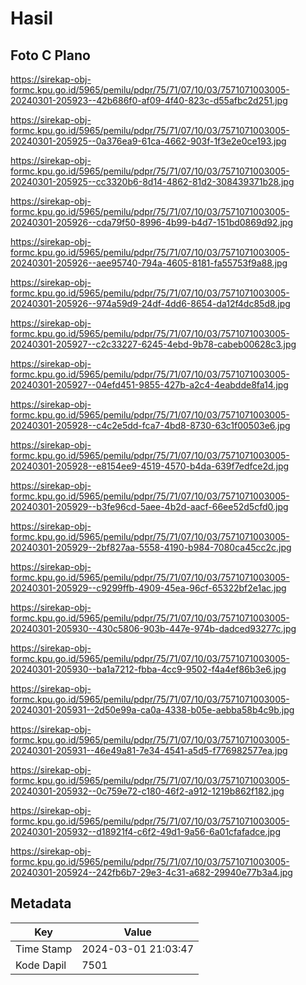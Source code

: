 # Hasil

## Foto C Plano

https://sirekap-obj-formc.kpu.go.id/5965/pemilu/pdpr/75/71/07/10/03/7571071003005-20240301-205923--42b686f0-af09-4f40-823c-d55afbc2d251.jpg

https://sirekap-obj-formc.kpu.go.id/5965/pemilu/pdpr/75/71/07/10/03/7571071003005-20240301-205925--0a376ea9-61ca-4662-903f-1f3e2e0ce193.jpg

https://sirekap-obj-formc.kpu.go.id/5965/pemilu/pdpr/75/71/07/10/03/7571071003005-20240301-205925--cc3320b6-8d14-4862-81d2-308439371b28.jpg

https://sirekap-obj-formc.kpu.go.id/5965/pemilu/pdpr/75/71/07/10/03/7571071003005-20240301-205926--cda79f50-8996-4b99-b4d7-151bd0869d92.jpg

https://sirekap-obj-formc.kpu.go.id/5965/pemilu/pdpr/75/71/07/10/03/7571071003005-20240301-205926--aee95740-794a-4605-8181-fa55753f9a88.jpg

https://sirekap-obj-formc.kpu.go.id/5965/pemilu/pdpr/75/71/07/10/03/7571071003005-20240301-205926--974a59d9-24df-4dd6-8654-da12f4dc85d8.jpg

https://sirekap-obj-formc.kpu.go.id/5965/pemilu/pdpr/75/71/07/10/03/7571071003005-20240301-205927--c2c33227-6245-4ebd-9b78-cabeb00628c3.jpg

https://sirekap-obj-formc.kpu.go.id/5965/pemilu/pdpr/75/71/07/10/03/7571071003005-20240301-205927--04efd451-9855-427b-a2c4-4eabdde8fa14.jpg

https://sirekap-obj-formc.kpu.go.id/5965/pemilu/pdpr/75/71/07/10/03/7571071003005-20240301-205928--c4c2e5dd-fca7-4bd8-8730-63c1f00503e6.jpg

https://sirekap-obj-formc.kpu.go.id/5965/pemilu/pdpr/75/71/07/10/03/7571071003005-20240301-205928--e8154ee9-4519-4570-b4da-639f7edfce2d.jpg

https://sirekap-obj-formc.kpu.go.id/5965/pemilu/pdpr/75/71/07/10/03/7571071003005-20240301-205929--b3fe96cd-5aee-4b2d-aacf-66ee52d5cfd0.jpg

https://sirekap-obj-formc.kpu.go.id/5965/pemilu/pdpr/75/71/07/10/03/7571071003005-20240301-205929--2bf827aa-5558-4190-b984-7080ca45cc2c.jpg

https://sirekap-obj-formc.kpu.go.id/5965/pemilu/pdpr/75/71/07/10/03/7571071003005-20240301-205929--c9299ffb-4909-45ea-96cf-65322bf2e1ac.jpg

https://sirekap-obj-formc.kpu.go.id/5965/pemilu/pdpr/75/71/07/10/03/7571071003005-20240301-205930--430c5806-903b-447e-974b-dadced93277c.jpg

https://sirekap-obj-formc.kpu.go.id/5965/pemilu/pdpr/75/71/07/10/03/7571071003005-20240301-205930--ba1a7212-fbba-4cc9-9502-f4a4ef86b3e6.jpg

https://sirekap-obj-formc.kpu.go.id/5965/pemilu/pdpr/75/71/07/10/03/7571071003005-20240301-205931--2d50e99a-ca0a-4338-b05e-aebba58b4c9b.jpg

https://sirekap-obj-formc.kpu.go.id/5965/pemilu/pdpr/75/71/07/10/03/7571071003005-20240301-205931--46e49a81-7e34-4541-a5d5-f776982577ea.jpg

https://sirekap-obj-formc.kpu.go.id/5965/pemilu/pdpr/75/71/07/10/03/7571071003005-20240301-205932--0c759e72-c180-46f2-a912-1219b862f182.jpg

https://sirekap-obj-formc.kpu.go.id/5965/pemilu/pdpr/75/71/07/10/03/7571071003005-20240301-205932--d18921f4-c6f2-49d1-9a56-6a01cfafadce.jpg

https://sirekap-obj-formc.kpu.go.id/5965/pemilu/pdpr/75/71/07/10/03/7571071003005-20240301-205924--242fb6b7-29e3-4c31-a682-29940e77b3a4.jpg


## Metadata

| Key        | Value               |
| ---------- | ------------------- |
| Time Stamp | 2024-03-01 21:03:47 |
| Kode Dapil | 7501                |



